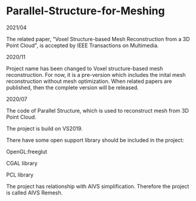 # Parallel-Structure-for-Meshing

2021/04

The related paper, "Voxel Structure-based Mesh Reconstruction from a 3D Point Cloud", is accepted by IEEE Transactions on Multimedia.

2020/11

Project name has been changed to Voxel structure-based mesh reconstruction.
For now, it is a pre-version which includes the inital mesh reconstruction without mesh optimization. When related papers are published, then the complete version will be released.

2020/07

The code of Parallel Structure, which is used to reconstruct mesh from 3D Point Cloud.

The project is build on VS2019.

There have some open support library should be included in the project:

OpenGL:freeglut

CGAL library

PCL library

The project has relationship with AIVS simplification. Therefore the project is called AIVS Remesh.



